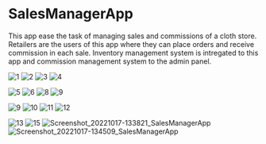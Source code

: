 # SalesManagerApp

This app ease the task of managing sales and commissions of a cloth store. 
Retailers are the users of this app where they can place orders and receive commission in each sale.
Inventory management system is intregated to this app and commission management system to the admin panel.

![1](https://user-images.githubusercontent.com/102714819/201911445-37755d53-eb54-4903-95f0-ad68a5a3385d.jpg) ![2](https://user-images.githubusercontent.com/102714819/201911470-ef61254b-1466-46e1-bc5a-e4e05047b68e.jpg) ![3](https://user-images.githubusercontent.com/102714819/201911551-ce96e269-9ee6-4b5d-aae9-6e69b81491b3.jpg) ![4](https://user-images.githubusercontent.com/102714819/201911586-b28204f2-7ca0-457e-b423-c1170c4cc58f.jpg)

![5](https://user-images.githubusercontent.com/102714819/201912046-477d278e-2109-4626-a686-eae5d188157c.jpg) ![6](https://user-images.githubusercontent.com/102714819/201912056-235f6394-757a-412d-8f4b-ae46c0fd2ac7.jpg) ![8](https://user-images.githubusercontent.com/102714819/201912070-c9796227-57f9-45ed-b2ef-52ce75fc91bb.jpg) ![9](https://user-images.githubusercontent.com/102714819/201912080-1e732b25-adcb-45fb-a6a8-210704941a4f.jpg)

![9](https://user-images.githubusercontent.com/102714819/201912557-a3ec982a-74e3-43e0-a952-9b8ce220cd0e.jpg) ![10](https://user-images.githubusercontent.com/102714819/201912575-b2afe44a-7548-4112-88f4-b79488840cdd.jpg) ![11](https://user-images.githubusercontent.com/102714819/201912587-894ae4e9-7881-4120-aa24-ad6f8b7a82da.jpg) ![12](https://user-images.githubusercontent.com/102714819/201912597-dc8c23a5-4370-4b83-a8cc-f4ff05cf665d.jpg)

![13](https://user-images.githubusercontent.com/102714819/201912999-c3a64781-7180-4981-9011-a76364fb6fcf.jpg) ![15](https://user-images.githubusercontent.com/102714819/201913009-66aedecf-d422-49e7-9efc-f17cd113beb7.jpg) ![Screenshot_20221017-133821_SalesManagerApp](https://user-images.githubusercontent.com/102714819/201913013-1e216317-0cab-47d9-8f52-eba443ead0c2.jpg) ![Screenshot_20221017-134509_SalesManagerApp](https://user-images.githubusercontent.com/102714819/201913022-a9a794f8-9ab2-4339-b59f-58f40494ce89.jpg)






